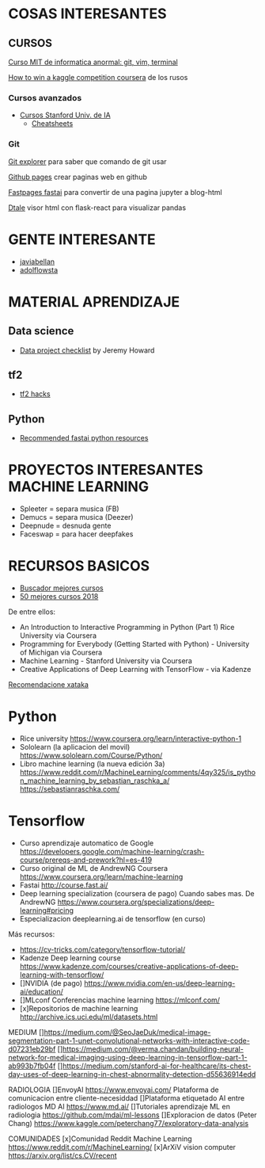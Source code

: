 # COSAS INTERESANTES

## CURSOS
[Curso MIT de informatica anormal: git, vim, terminal](https://missing.csail.mit.edu/)

[How to win a kaggle competition coursera](https://www.coursera.org/learn/competitive-data-science) de los rusos

### Cursos avanzados
* [Cursos Stanford Univ. de IA](https://threadreaderapp.com/thread/1228432865878253572.html)
	* [Cheatsheets](https://stanford.edu/~shervine/teaching/)



### Git

[Git explorer](http://gitexplorer.com) para saber que comando de git usar

[Github pages](https://help.github.com/en/github/working-with-github-pages) crear paginas web en github


[Fastpages fastai](http://fastpages.fastai.com) para convertir de una pagina jupyter a blog-html




[Dtale](https://github.com/man-group/dtale) visor html con flask-react para visualizar pandas


# GENTE INTERESANTE
 
* [javiabellan](https://github.com/javiabellan)  
* [adolflowsta](https://github.com/flowsta)

# MATERIAL APRENDIZAJE
## Data science
* [Data project checklist](https://www.fast.ai/2020/01/07/data-questionnaire/) by Jeremy Howard


## tf2
* [tf2 hacks](https://github.com/sayakpaul/TF-2.0-Hacks)

## Python
* [Recommended fastai python resources](https://forums.fast.ai/t/recommended-python-learning-resources/26888)



# PROYECTOS INTERESANTES MACHINE LEARNING

* Spleeter = separa musica (FB)
* Demucs = separa  musica (Deezer)
* Deepnude = desnuda gente
* Faceswap = para hacer deepfakes




# RECURSOS BASICOS
 
* [Buscador mejores cursos](https://www.class-central.com/collection/top-free-online-courses)
* [50 mejores cursos 2018](https://medium.freecodecamp.org/top-50-free-online-courses-2018-e67d0da38e95)

De entre ellos:  
* An Introduction to Interactive Programming in Python (Part 1) Rice University via Coursera  
* Programming for Everybody (Getting Started with Python) - University of Michigan via Coursera  
* Machine Learning - Stanford University via Coursera  
* Creative Applications of Deep Learning with TensorFlow - via Kadenze

[Recomendacione xataka](https://www.xataka.com/robotica-e-ia/aprende-sobre-inteligencia-artificial-por-internet-cursos-publicaciones-y-las-recomendaciones-de-expertos)

# Python
* Rice university https://www.coursera.org/learn/interactive-python-1
* Sololearn (la aplicacion del movil) https://www.sololearn.com/Course/Python/
* Libro machine learning (la nueva edición 3a)
https://www.reddit.com/r/MachineLearning/comments/4qy325/is_python_machine_learning_by_sebastian_raschka_a/ https://sebastianraschka.com/


# Tensorflow
* Curso aprendizaje automatico de Google https://developers.google.com/machine-learning/crash-course/prereqs-and-prework?hl=es-419
* Curso original de ML de AndrewNG Coursera https://www.coursera.org/learn/machine-learning
* Fastai http://course.fast.ai/
* Deep learning specialization (coursera de pago) Cuando sabes mas. De AndrewNG https://www.coursera.org/specializations/deep-learning#pricing
* Especializacion deeplearning.ai de tensorflow (en curso)

Más recursos: 
* https://cv-tricks.com/category/tensorflow-tutorial/
* Kadenze Deep learning course https://www.kadenze.com/courses/creative-applications-of-deep-learning-with-tensorflow/
* []NVIDIA (de pago) https://www.nvidia.com/en-us/deep-learning-ai/education/
* []MLconf Conferencias machine learning https://mlconf.com/
* [x]Repositorios de machine learning http://archive.ics.uci.edu/ml/datasets.html

MEDIUM
[]https://medium.com/@SeoJaeDuk/medical-image-segmentation-part-1-unet-convolutional-networks-with-interactive-code-d07231eb29bf
[]https://medium.com/@verma.chandan/building-neural-network-for-medical-imaging-using-deep-learning-in-tensorflow-part-1-ab993b7fb04f
[]https://medium.com/stanford-ai-for-healthcare/its-chest-day-uses-of-deep-learning-in-chest-abnormality-detection-d55636914edd


RADIOLOGIA
[]EnvoyAI https://www.envoyai.com/ Plataforma de comunicacion entre cliente-necesiddad
[]Plataforma etiquetado AI entre radiologos MD AI https://www.md.ai/ 
[]Tutoriales aprendizaje ML en radiologia https://github.com/mdai/ml-lessons
[]Exploracion de datos (Peter Chang) https://www.kaggle.com/peterchang77/exploratory-data-analysis

COMUNIDADES
[x]Comunidad Reddit Machine Learning https://www.reddit.com/r/MachineLearning/
[x]ArXiV vision computer https://arxiv.org/list/cs.CV/recent